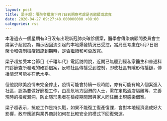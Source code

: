 ```yaml
---
layout: post
title: 梁子超：限聚令措施下月7日到期應考慮是否繼續或放寬
date: 2020-04-27 09:27:48.000000000 +08:00
categories: rss
---
```


本港過去一個星期有3日沒有出現新冠肺炎確診個案，醫學會傳染病顧問委員會主席梁子超認為，顯示因回流引起的本地爆發情況已受控，當局應考慮在5月7日限聚令和強制檢疫措施到期時，是否繼續和可否放寬。

梁子超接受本台節目《千禧年代》電話訪問說，近期已無聽到經私家醫生和普通科門診篩查所發現的確診個案，反映社區傳播受到控制，即使社區有隱形傳播鏈，傳播情況可能亦在低水平。

但他說歐美疫情未完全停止，疫情可能會持續一段時間，亦有可能有輸入個案進入社區，認為要做好篩檢工作，由高危地方回港的人士，需在定點酒店隔離等，完善現時的檢疫漏洞，防止隱形患者在檢疫期間因與家人同住而出現感染個案。

梁子超表示，抗疫工作是持久戰，如果不能復工復產復課，會對本地經濟造成好大影響，政府應該與業界商討如何在比較安全的模式下回復營運。

